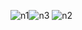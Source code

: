 ![n1](https://github.com/user-attachments/assets/3c21cdd9-52ea-4ca4-834e-90e55b7f6dec)![n3](https://github.com/user-attachments/assets/6acd143a-b1ec-449d-883c-becf1cf05ce5)
![n2](https://github.com/user-attachments/assets/d8d0f3b3-7abb-43d2-988e-22050dcfad60)

